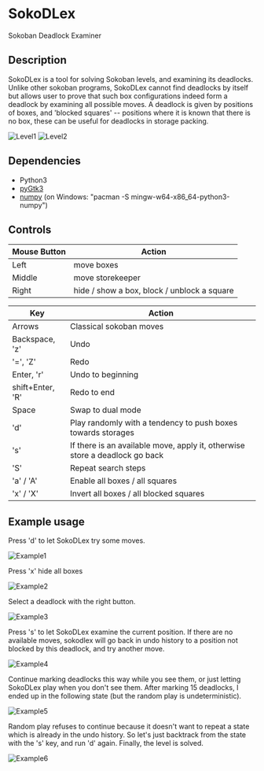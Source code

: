 # SokoDLex
Sokoban Deadlock Examiner

## Description

SokoDLex is a tool for solving Sokoban levels, and examining its deadlocks.
Unlike other sokoban programs, SokoDLex cannot find deadlocks by itself
but allows user to prove that such box configurations indeed form a deadlock
by examining all possible moves. A deadlock is given by positions of boxes,
and 'blocked squares' -- positions where it is known that there is no box, these
can be useful for deadlocks in storage packing.

![Level1](images/screenshot1.png) ![Level2](images/screenshot2.png)

## Dependencies
+ Python3
+ [pyGtk3](https://pygobject.readthedocs.io/en/latest/getting_started.html)
+ [numpy](https://pypi.org/project/numpy/) (on Windows: "pacman -S mingw-w64-x86_64-python3-numpy")

## Controls

|Mouse Button |Action  |
--- | --- 
| Left | move boxes |
| Middle | move storekeeper |
| Right | hide / show a box, block / unblock a square |

|Key |Action  |
--- | --- 
| Arrows | Classical sokoban moves |
| Backspace, 'z' | Undo |
| '=', 'Z' | Redo |
| Enter, 'r' | Undo to beginning |
| shift+Enter, 'R' | Redo to end |
| Space | Swap to dual mode |
| 'd' | Play randomly with a tendency to push boxes towards storages |
| 's' | If there is an available move, apply it, otherwise store a deadlock go back |
| 'S' | Repeat search steps |
| 'a' / 'A' | Enable all boxes / all squares |
| 'x' / 'X' | Invert all boxes / all blocked squares |

## Example usage

Press 'd' to let SokoDLex try some moves.

![Example1](images/example1.png)

Press 'x' hide all boxes

![Example2](images/example2.png)

Select a deadlock with the right button.

![Example3](images/example3.png)

Press 's' to let SokoDLex examine the current position. If there are no available moves,
sokodlex will go back in undo history to a position not blocked by this deadlock,
and try another move.

![Example4](images/example4.png)

Continue marking deadlocks this way while you see them, or just letting SokoDLex play when you don't see them. After marking 15 deadlocks, I ended up in the following state (but the random play is undeterministic).

![Example5](images/example5.png)

Random play refuses to continue because it doesn't want to repeat a state which is already in the undo history. So let's just backtrack from the state with the 's' key, and run 'd' again. Finally, the level is solved.

![Example6](images/example6.png)
